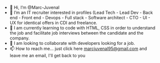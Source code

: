 - 👋 Hi, I’m @Marc-Juvenal
- 👀 I’m an IT recruiter interested in profiles (Lead Tech - Lead Dev - Back end - Front end - Devops - Full stack - Software architect - CTO - UI - UX for identical offers in CDI and freelance.
- 🌱  I am currently learning to code with HTML, CSS in order to understand the job and facilitate job interviews between the candidate and the company.
- 💞️ I am looking to collaborate with developers looking for a job.
- 📫 How to reach me... just click here marcjuvenal95@gmail.com and leave me an email, I'll get back to you

<!---
--->
